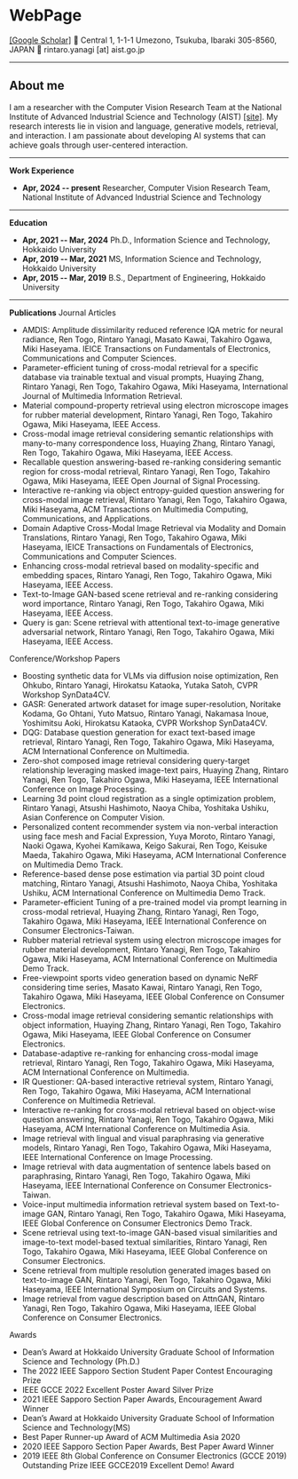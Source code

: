 # WebPage
[[Google Scholar]](https://scholar.google.com/citations?user=4dA9-SoAAAAJ&hl=en) 
🏢 Central 1, 1-1-1 Umezono, Tsukuba, Ibaraki 305-8560, JAPAN
📧 rintaro.yanagi [at] aist.go.jp

----------
## About me

I am a researcher with the Computer Vision Research Team at the National Institute of Advanced Industrial Science and Technology (AIST) [[site]](https://www.airc.aist.go.jp/cvrt/). My research interests lie in vision and language, generative models, retrieval, and interaction. I am passionate about developing AI systems that can achieve goals through user-centered interaction.


----------

**Work Experience**

- **Apr, 2024 -- present** Researcher, Computer Vision Research Team, National Institute of Advanced Industrial Science and Technology
----------

**Education**

- **Apr, 2021 -- Mar, 2024** Ph.D., Information Science and Technology, Hokkaido University
- **Apr, 2019 -- Mar, 2021** MS, Information Science and Technology, Hokkaido University
- **Apr, 2015 -- Mar, 2019** B.S., Department of Engineering, Hokkaido University
----------

**Publications**
Journal Articles

- AMDIS: Amplitude dissimilarity reduced reference IQA metric for neural radiance, Ren Togo, Rintaro Yanagi, Masato Kawai, Takahiro Ogawa, Miki Haseyama. IEICE Transactions on Fundamentals of Electronics, Communications and Computer Sciences.
- Parameter-efficient tuning of cross-modal retrieval for a specific database via trainable textual and visual prompts, Huaying Zhang, Rintaro Yanagi, Ren Togo, Takahiro Ogawa, Miki Haseyama, International Journal of Multimedia Information Retrieval.
- Material compound-property retrieval using electron microscope images for rubber material development,  Rintaro Yanagi, Ren Togo, Takahiro Ogawa, Miki Haseyama, IEEE Access.
- Cross-modal image retrieval considering semantic relationships with many-to-many correspondence loss, Huaying Zhang, Rintaro Yanagi, Ren Togo, Takahiro Ogawa, Miki Haseyama, IEEE Access.
- Recallable question answering-based re-ranking considering semantic region for cross-modal retrieval, Rintaro Yanagi, Ren Togo, Takahiro Ogawa, Miki Haseyama, IEEE Open Journal of Signal Processing.
- Interactive re-ranking via object entropy-guided question answering for cross-modal image retrieval, Rintaro Yanagi, Ren Togo, Takahiro Ogawa, Miki Haseyama, ACM Transactions on Multimedia Computing, Communications, and Applications.
- Domain Adaptive Cross-Modal Image Retrieval via Modality and Domain Translations, Rintaro Yanagi, Ren Togo, Takahiro Ogawa, Miki Haseyama, IEICE Transactions on Fundamentals of Electronics, Communications and Computer Sciences.
- Enhancing cross-modal retrieval based on modality-specific and embedding spaces, Rintaro Yanagi, Ren Togo, Takahiro Ogawa, Miki Haseyama, IEEE Access.
- Text-to-Image GAN-based scene retrieval and re-ranking considering word importance, Rintaro Yanagi, Ren Togo, Takahiro Ogawa, Miki Haseyama, IEEE Access.
- Query is gan: Scene retrieval with attentional text-to-image generative adversarial network, Rintaro Yanagi, Ren Togo, Takahiro Ogawa, Miki Haseyama, IEEE Access.

Conference/Workshop Papers

- Boosting synthetic data for VLMs via diffusion noise optimization, Ren Ohkubo, Rintaro Yanagi, Hirokatsu Kataoka, Yutaka Satoh, CVPR Workshop SynData4CV.
- GASR: Generated artwork dataset for image super-resolution, Noritake Kodama, Go Ohtani, Yuto Matsuo, Rintaro Yanagi, Nakamasa Inoue, Yoshimitsu Aoki, Hirokatsu Kataoka, CVPR Workshop SynData4CV.
- DQG: Database question generation for exact text-based image retrieval, Rintaro Yanagi, Ren Togo, Takahiro Ogawa, Miki Haseyama, ACM International Conference on Multimedia.
- Zero-shot composed image retrieval considering query-target relationship leveraging masked image-text pairs, Huaying Zhang, Rintaro Yanagi, Ren Togo, Takahiro Ogawa, Miki Haseyama, IEEE International Conference on Image Processing.
- Learning 3d point cloud registration as a single optimization problem, Rintaro Yanagi, Atsushi Hashimoto, Naoya Chiba, Yoshitaka Ushiku, Asian Conference on Computer Vision.
- Personalized content recommender system via non-verbal interaction using face mesh and Facial Expression, Yuya Moroto, Rintaro Yanagi, Naoki Ogawa, Kyohei Kamikawa, Keigo Sakurai, Ren Togo, Keisuke Maeda, Takahiro Ogawa, Miki Haseyama, ACM International Conference on Multimedia Demo Track.
- Reference-based dense pose estimation via partial 3D point cloud matching, Rintaro Yanagi, Atsushi Hashimoto, Naoya Chiba, Yoshitaka Ushiku, ACM International Conference on Multimedia Demo Track.
- Parameter-efficient Tuning of a pre-trained model via prompt learning in cross-modal retrieval, Huaying Zhang, Rintaro Yanagi, Ren Togo, Takahiro Ogawa, Miki Haseyama, IEEE International Conference on Consumer Electronics-Taiwan.
- Rubber material retrieval system using electron microscope images for rubber material development, Rintaro Yanagi, Ren Togo, Takahiro Ogawa, Miki Haseyama, ACM International Conference on Multimedia Demo Track.
- Free-viewpoint sports video generation based on dynamic NeRF considering time series, Masato Kawai, Rintaro Yanagi, Ren Togo, Takahiro Ogawa, Miki Haseyama, IEEE Global Conference on Consumer Electronics.
- Cross-modal image retrieval considering semantic relationships with object information, Huaying Zhang, Rintaro Yanagi, Ren Togo, Takahiro Ogawa, Miki Haseyama, IEEE Global Conference on Consumer Electronics.
- Database-adaptive re-ranking for enhancing cross-modal image retrieval, Rintaro Yanagi, Ren Togo, Takahiro Ogawa, Miki Haseyama, ACM International Conference on Multimedia.
- IR Questioner: QA-based interactive retrieval system, Rintaro Yanagi, Ren Togo, Takahiro Ogawa, Miki Haseyama, ACM International Conference on Multimedia Retrieval.
- Interactive re-ranking for cross-modal retrieval based on object-wise question answering, Rintaro Yanagi, Ren Togo, Takahiro Ogawa, Miki Haseyama, ACM International Conference on Multimedia Asia.
- Image retrieval with lingual and visual paraphrasing via generative models, Rintaro Yanagi, Ren Togo, Takahiro Ogawa, Miki Haseyama, IEEE International Conference on Image Processing.
- Image retrieval with data augmentation of sentence labels based on paraphrasing, Rintaro Yanagi, Ren Togo, Takahiro Ogawa, Miki Haseyama, IEEE International Conference on Consumer Electronics-Taiwan.
- Voice-input multimedia information retrieval system based on Text-to-image GAN, Rintaro Yanagi, Ren Togo, Takahiro Ogawa, Miki Haseyama, IEEE Global Conference on Consumer Electronics Demo Track.
- Scene retrieval using text-to-image GAN-based visual similarities and image-to-text model-based textual similarities, Rintaro Yanagi, Ren Togo, Takahiro Ogawa, Miki Haseyama, IEEE Global Conference on Consumer Electronics.
- Scene retrieval from multiple resolution generated images based on text-to-image GAN, Rintaro Yanagi, Ren Togo, Takahiro Ogawa, Miki Haseyama, IEEE International Symposium on Circuits and Systems.
- Image retrieval from vague description based on AttnGAN, Rintaro Yanagi, Ren Togo, Takahiro Ogawa, Miki Haseyama, IEEE Global Conference on Consumer Electronics.

Awards

- Dean’s Award at Hokkaido University Graduate School of Information Science and Technology (Ph.D.)
- The 2022 IEEE Sapporo Section Student Paper Contest Encouraging Prize
- IEEE GCCE 2022 Excellent Poster Award Silver Prize
- 2021 IEEE Sapporo Section Paper Awards, Encouragement Award Winner
- Dean’s Award at Hokkaido University Graduate School of Information Science and Technology(MS)
- Best Paper Runner-up Award of ACM Multimedia Asia 2020
- 2020 IEEE Sapporo Section Paper Awards, Best Paper Award Winner
- 2019 IEEE 8th Global Conference on Consumer Electronics (GCCE 2019) Outstanding Prize IEEE GCCE2019 Excellent Demo! Award

